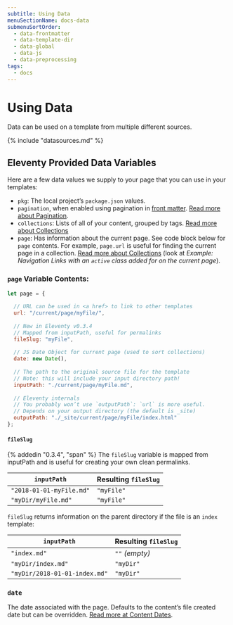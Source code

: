 ```yaml
---
subtitle: Using Data
menuSectionName: docs-data
submenuSortOrder:
  - data-frontmatter
  - data-template-dir
  - data-global
  - data-js
  - data-preprocessing
tags:
  - docs
---
```

# Using Data

Data can be used on a template from multiple different sources.

{% include "datasources.md" %}

## Eleventy Provided Data Variables

Here are a few data values we supply to your page that you can use in your templates:

* `pkg`: The local project’s `package.json` values.
* `pagination`, when enabled using pagination in [front matter](/docs/data-frontmatter/). [Read more about Pagination](/docs/pagination/).
* `collections`: Lists of all of your content, grouped by tags. [Read more about Collections](/docs/collections/)
* `page`: Has information about the current page. See code block below for `page` contents. For example, `page.url` is useful for finding the current page in a collection. [Read more about Collections](/docs/collections/) (look at _Example: Navigation Links with an `active` class added for on the current page_).

### `page` Variable Contents:

```js
let page = {
  
  // URL can be used in <a href> to link to other templates
  url: "/current/page/myFile/",
  
  // New in Eleventy v0.3.4
  // Mapped from inputPath, useful for permalinks
  fileSlug: "myFile",
  
  // JS Date Object for current page (used to sort collections)
  date: new Date(),
  
  // The path to the original source file for the template
  // Note: this will include your input directory path!
  inputPath: "./current/page/myFile.md",
  
  // Eleventy internals
  // You probably won’t use `outputPath`: `url` is more useful.
  // Depends on your output directory (the default is _site)
  outputPath: "./_site/current/page/myFile/index.html"
};
```

#### `fileSlug`

{% addedin "0.3.4", "span" %} The `fileSlug` variable is mapped from inputPath and is useful for creating your own clean permalinks.

| `inputPath` | Resulting `fileSlug` |
| --- | --- |
| `"2018-01-01-myFile.md"` | `"myFile"` |
| `"myDir/myFile.md"` | `"myFile"` |

`fileSlug` returns information on the parent directory if the file is an `index` template:

| `inputPath` | Resulting `fileSlug` |
| --- | --- |
| `"index.md"` | `""` _(empty)_ |
| `"myDir/index.md"` | `"myDir"` |
| `"myDir/2018-01-01-index.md"` | `"myDir"` |

### `date`

The date associated with the page. Defaults to the content’s file created date but can be overridden. [Read more at Content Dates](/docs/dates/).

